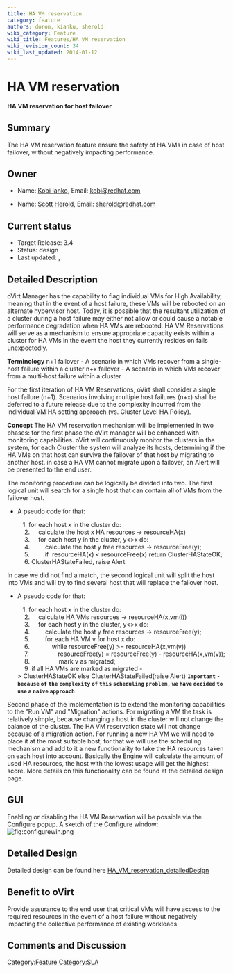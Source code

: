 ```yaml
---
title: HA VM reservation
category: feature
authors: doron, kianku, sherold
wiki_category: Feature
wiki_title: Features/HA VM reservation
wiki_revision_count: 34
wiki_last_updated: 2014-01-12
---
```


# HA VM reservation

**HA VM reservation for host failover**

## Summary

The HA VM reservation feature ensure the safety of HA VMs in case of host failover, without negatively impacting performance.

## Owner

*   Name: [Kobi Ianko](User:kianku), Email: kobi@redhat.com

<!-- -->

*   Name: [Scott Herold](User:sherold), Email: sherold@redhat.com

## Current status

*   Target Release: 3.4
*   Status: design
*   Last updated: ,

## Detailed Description

oVirt Manager has the capability to flag individual VMs for High Availability, meaning that in the event of a host failure, these VMs will be rebooted on an alternate hypervisor host. Today, it is possible that the resultant utilization of a cluster during a host failure may either not allow or could cause a notable performance degradation when HA VMs are rebooted. HA VM Reservations will serve as a mechanism to ensure appropriate capacity exists within a cluster for HA VMs in the event the host they currently resides on fails unexpectedly.

**Terminology**
n+1 failover - A scenario in which VMs recover from a single-host failure within a cluster n+x failover - A scenario in which VMs recover from a multi-host failure within a cluster

For the first iteration of HA VM Reservations, oVirt shall consider a single host failure (n+1). Scenarios involving multiple host failures (n+x) shall be deferred to a future release due to the complexity incurred from the individual VM HA setting approach (vs. Cluster Level HA Policy).

**Concept**
The HA VM reservation mechanism will be implemented in two phases: for the first phase the oVirt manager will be enhanced with monitoring capabilities. oVirt will continuously monitor the clusters in the system, for each Cluster the system will analyze its hosts, determining if the HA VMs on that host can survive the failover of that host by migrating to another host. in case a HA VM cannot migrate upon a failover, an Alert will be presented to the end user.

The monitoring procedure can be logically be divided into two. The first logical unit will search for a single host that can contain all of VMs from the failover host.

*   A pseudo code for that:

         1. for each host x in the cluster do:
          2.     calculate the host x HA resources -> resourceHA(x)
          3.     for each host y in the cluster, y<>x do:
          4.         calculate the host y free resources -> resourceFree(y);
          5.         if  resourceHA(x) < resourceFree(x) return ClusterHAStateOK;
          6. ClusterHAStateFailed, raise Alert

In case we did not find a match, the second logical unit will split the host into VMs and will try to find several host that will replace the failover host.

*   A pseudo code for that:

         1. for each host x in the cluster do:
          2.     calculate HA VMs resources -> resourceHA(x,vm(i))
          3.     for each host y in the cluster, y<>x do:
          4.         calculate the host y free resources -> resourceFree(y);
          5.         for each HA VM v for host x do:
          6.             while resourceFree(y) >= resourceHA(x,vm(v))
          7.                 resourceFree(y) = resourceFree(y) - resourceHA(x,vm(v));
          8.                 mark v as migrated;
          9  if all HA VMs are marked as migrated -> ClusterHAStateOK else ClusterHAStateFailed(raise Alert)
**`Important` `-` `because` `of` `the` `complexity` `of` `this` `scheduling` `problem,` `we` `have` `decided` `to` `use` `a` `naive` `approach`**

Second phase of the implementation is to extend the monitoring capabilities to the "Run VM" and "Migration" actions.
For migrating a VM the task is relatively simple, because changing a host in the cluster will not change the balance of the cluster. The HA VM reservation state will not change because of a migration action.
For running a new HA VM we will need to place it at the most suitable host, for that we will use the scheduling mechanism and add to it a new functionality to take the HA resources taken on each host into account.
Basically the Engine will calculate the amount of used HA resources, the host with the lowest usage will get the highest score.
More details on this functionality can be found at the detailed design page.

## GUI

Enabling or disabling the HA VM Reservation will be possible via the Configure popup.
A sketch of the Configure window:
![](configurewin.png "fig:configurewin.png")

## Detailed Design

Detailed design can be found here [HA_VM_reservation_detailedDesign](Features/HA_VM_reservation_detailedDesign)

## Benefit to oVirt

Provide assurance to the end user that critical VMs will have access to the required resources in the event of a host failure without negatively impacting the collective performance of existing workloads

## Comments and Discussion

<Category:Feature> <Category:SLA>
